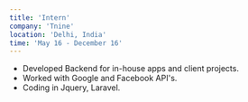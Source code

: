 ```yaml
---
title: 'Intern'
company: 'Tnine'
location: 'Delhi, India'
time: 'May 16 - December 16'
---
```


- Developed Backend for in-house apps and client projects.
- Worked with Google and Facebook API's.
- Coding in Jquery, Laravel.